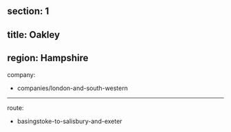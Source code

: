 ﻿section: 1
----
title: Oakley
----
region: Hampshire
----
company:
- companies/london-and-south-western
----
route:
- basingstoke-to-salisbury-and-exeter
